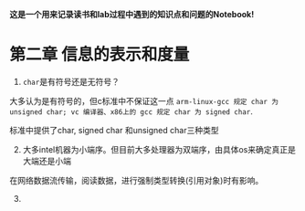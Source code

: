 **这是一个用来记录读书和lab过程中遇到的知识点和问题的Notebook!**

# 第二章 信息的表示和度量

1. `char`是有符号还是无符号？

大多认为是有符号的，但c标准中不保证这一点
`arm-linux-gcc 规定 char 为 unsigned char; vc 编译器、x86上的 gcc 规定 char 为 signed char`.

标准中提供了char, signed char 和unsigned char三种类型

2. 大多intel机器为小端序。但目前大多处理器为双端序，由具体os来确定真正是大端还是小端

在网络数据流传输，阅读数据，进行强制类型转换(引用对象)时有影响。

3. 